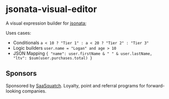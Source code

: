 # jsonata-visual-editor

A visual expression builder for [jsonata](http://jsonata.org/);

Uses cases:

 - Conditionals `a < 10 ? "Tier 1" : a < 20 ? "Tier 2" : "Tier 3"`
 - Logic builders `user.name = "Logan" and age > 10`
 - JSON Mapping `{ "name": user.firstName & " " & user.lastName, "ltv": $sum(user.purchases.total) }`
 
 
 ## Sponsors
 
 Sponsored by [SaaSquatch](http://saasquatch.com). Loyalty, point and referral programs for forward-looking companies.
